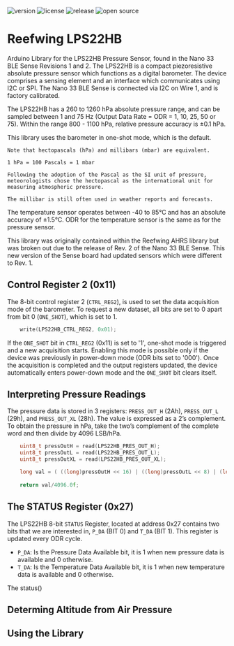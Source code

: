 ![version](https://img.shields.io/github/v/tag/Reefwing-Software/Reefwing-LPS22HB) ![license](https://img.shields.io/badge/license-MIT-green) ![release](https://img.shields.io/github/release-date/Reefwing-Software/Reefwing-LPS22HB?color="red") ![open source](https://badgen.net/badge/open/source/blue?icon=github)

# Reefwing LPS22HB
 
 Arduino Library for the LPS22HB Pressure Sensor, found in the Nano 33 BLE Sense Revisions 1 and 2. The LPS22HB is a compact piezoresistive absolute pressure sensor which functions as a digital barometer. The device comprises a sensing element and an interface which communicates using I2C or SPI. The Nano 33 BLE Sense is connected via I2C on Wire 1, and is factory calibrated.

 The LPS22HB has a 260 to 1260 hPa absolute pressure range, and can be sampled between 1 and 75 Hz (Output Data Rate = ODR = 1, 10, 25, 50 or 75). Within the range 800 - 1100 hPa, relative pressure accuracy is ±0.1 hPa.

 This library uses the barometer in one-shot mode, which is the default.

 ```
 Note that hectopascals (hPa) and millibars (mbar) are equivalent.

 1 hPa = 100 Pascals = 1 mbar

Following the adoption of the Pascal as the SI unit of pressure, 
meteorologists chose the hectopascal as the international unit for 
measuring atmospheric pressure. 

The millibar is still often used in weather reports and forecasts.
 ```

 The temperature sensor operates between -40 to 85°C and has an absolute accuracy of ±1.5°C. ODR for the temperature sensor is the same as for the pressure sensor.

 This library was originally contained within the Reefwing AHRS library but was broken out due to the release of Rev. 2 of the Nano 33 BLE Sense. This new version of the Sense board had updated sensors which were different to Rev. 1.

## Control Register 2 (0x11)

The 8-bit control register 2 (`CTRL_REG2`), is used to set the data acquisition mode of the barometer. To request a new dataset, all bits are set to 0 apart from bit 0 (`ONE_SHOT`), which is set to 1.

```c++
    write(LPS22HB_CTRL_REG2, 0x01);
```

If the `ONE_SHOT` bit in `CTRL_REG2` (0x11) is set to '1', one-shot mode is triggered and a
new acquisition starts. Enabling this mode is possible only if the device
was previously in power-down mode (ODR bits set to '000'). Once the acquisition is
completed and the output registers updated, the device automatically enters power-down
mode and the `ONE_SHOT` bit clears itself. 

## Interpreting Pressure Readings

The pressure data is stored in 3 registers: `PRESS_OUT_H` (2Ah), `PRESS_OUT_L` (29h),
and `PRESS_OUT_XL` (28h). The value is expressed as a 2’s complement. To obtain the pressure in hPa, take the two’s complement of the complete word and then divide by 4096 LSB/hPa.

```c++
    uint8_t pressOutH = read(LPS22HB_PRES_OUT_H);
    uint8_t pressOutL = read(LPS22HB_PRES_OUT_L);
    uint8_t pressOutXL = read(LPS22HB_PRES_OUT_XL);

    long val = ( ((long)pressOutH << 16) | ((long)pressOutL << 8) | (long)pressOutXL );
  
    return val/4096.0f;
```

## The STATUS Register (0x27)
The LPS22HB 8-bit `STATUS` Register, located at address 0x27 contains two bits that we are interested in, `P_DA` (BIT 0) and `T_DA` (BIT 1). This register is updated every ODR cycle.

- `P_DA`: Is the Pressure Data Available bit, it is 1 when new pressure data is available and 0 otherwise.
- `T_DA`: Is the Temperature Data Available bit, it is 1 when new temperature data is available and 0 otherwise.

The status()

## Determing Altitude from Air Pressure



## Using the Library


